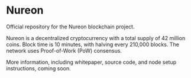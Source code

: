 # Nureon

Official repository for the Nureon blockchain project.

Nureon is a decentralized cryptocurrency with a total supply of 42 million coins. Block time is 10 minutes, with halving every 210,000 blocks. The network uses Proof-of-Work (PoW) consensus.

More information, including whitepaper, source code, and node setup instructions, coming soon.
